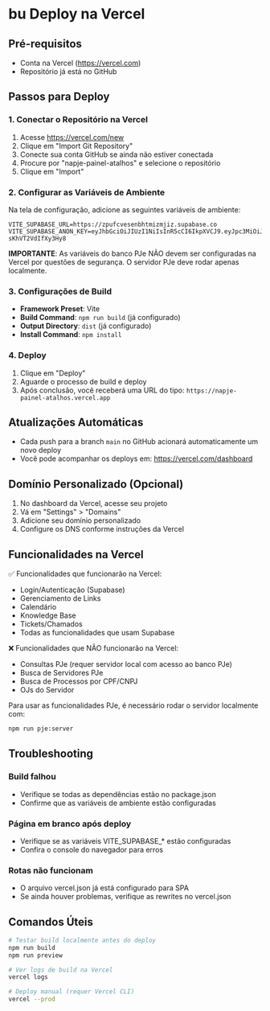 # bu Deploy na Vercel

## Pré-requisitos
- Conta na Vercel (https://vercel.com)
- Repositório já está no GitHub

## Passos para Deploy

### 1. Conectar o Repositório na Vercel

1. Acesse https://vercel.com/new
2. Clique em "Import Git Repository"
3. Conecte sua conta GitHub se ainda não estiver conectada
4. Procure por "napje-painel-atalhos" e selecione o repositório
5. Clique em "Import"

### 2. Configurar as Variáveis de Ambiente

Na tela de configuração, adicione as seguintes variáveis de ambiente:

```
VITE_SUPABASE_URL=https://zpufcvesenbhtmizmjiz.supabase.co
VITE_SUPABASE_ANON_KEY=eyJhbGciOiJIUzI1NiIsInR5cCI6IkpXVCJ9.eyJpc3MiOiJzdXBhYmFzZSIsInJlZiI6InpwdWZjdmVzZW5iaHRtaXptaml6Iiwicm9sZSI6ImFub24iLCJpYXQiOjE3NDk1MDY5ODMsImV4cCI6MjA2NTA4Mjk4M30.aD0E3fkuTjaYnHRdWpYjCk_hPK-sKhVT2VdIfXy3Hy8
```

**IMPORTANTE**: As variáveis do banco PJe NÃO devem ser configuradas na Vercel por questões de segurança. O servidor PJe deve rodar apenas localmente.

### 3. Configurações de Build

- **Framework Preset**: Vite
- **Build Command**: `npm run build` (já configurado)
- **Output Directory**: `dist` (já configurado)
- **Install Command**: `npm install`

### 4. Deploy

1. Clique em "Deploy"
2. Aguarde o processo de build e deploy
3. Após conclusão, você receberá uma URL do tipo: `https://napje-painel-atalhos.vercel.app`

## Atualizações Automáticas

- Cada push para a branch `main` no GitHub acionará automaticamente um novo deploy
- Você pode acompanhar os deploys em: https://vercel.com/dashboard

## Domínio Personalizado (Opcional)

1. No dashboard da Vercel, acesse seu projeto
2. Vá em "Settings" > "Domains"
3. Adicione seu domínio personalizado
4. Configure os DNS conforme instruções da Vercel

## Funcionalidades na Vercel

✅ Funcionalidades que funcionarão na Vercel:
- Login/Autenticação (Supabase)
- Gerenciamento de Links
- Calendário
- Knowledge Base
- Tickets/Chamados
- Todas as funcionalidades que usam Supabase

❌ Funcionalidades que NÃO funcionarão na Vercel:
- Consultas PJe (requer servidor local com acesso ao banco PJe)
- Busca de Servidores PJe
- Busca de Processos por CPF/CNPJ
- OJs do Servidor

Para usar as funcionalidades PJe, é necessário rodar o servidor localmente com:
```bash
npm run pje:server
```

## Troubleshooting

### Build falhou
- Verifique se todas as dependências estão no package.json
- Confirme que as variáveis de ambiente estão configuradas

### Página em branco após deploy
- Verifique se as variáveis VITE_SUPABASE_* estão configuradas
- Confira o console do navegador para erros

### Rotas não funcionam
- O arquivo vercel.json já está configurado para SPA
- Se ainda houver problemas, verifique as rewrites no vercel.json

## Comandos Úteis

```bash
# Testar build localmente antes do deploy
npm run build
npm run preview

# Ver logs de build na Vercel
vercel logs

# Deploy manual (requer Vercel CLI)
vercel --prod
```
